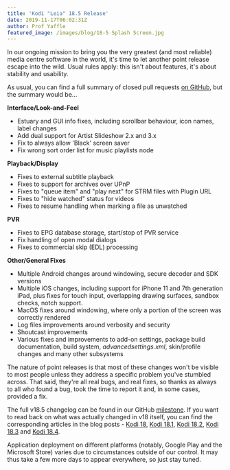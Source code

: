 ```yaml
---
title: 'Kodi "Leia" 18.5 Release'
date: 2019-11-17T06:02:31Z
author: Prof Yaffle
featured_image: /images/blog/18-5 Splash Screen.jpg
---
```

In our ongoing mission to bring you the very greatest (and most reliable) media centre software in the world, it's time to let another point release escape into the wild. Usual rules apply: this isn't about features, it's about stability and usability.

 As usual, you can find a full summary of closed pull requests [on GitHub](https://github.com/xbmc/xbmc/pulls?page=1&q=is%3Apr+sort%3Aupdated-desc+milestone%3A%22Leia+18.5%22+label%3A%22v18+Leia%22), but the summary would be...

 **Interface/Look-and-Feel**

 
 * Estuary and GUI info fixes, including scrollbar behaviour, icon names, label changes
 * Add dual support for Artist Slideshow 2.x and 3.x
 * Fix to always allow 'Black' screen saver
 * Fix wrong sort order list for music playlists node
 
 **Playback/Display**

 
 * Fixes to external subtitle playback
 * Fixes to support for archives over UPnP
 * Fixes to "queue item" and "play next" for STRM files with Plugin URL
 * Fixes to "hide watched" status for videos
 * Fixes to resume handling when marking a file as unwatched
 
 **PVR**

 
 * Fixes to EPG database storage, start/stop of PVR service
 * Fix handling of open modal dialogs
 * Fixes to commercial skip (EDL) processing 
 
 **Other/General Fixes**

 
 * Multiple Android changes around windowing, secure decoder and SDK versions
 * Multiple iOS changes, including support for iPhone 11 and 7th generation iPad, plus fixes for touch input, overlapping drawing surfaces, sandbox checks, notch support.
 * MacOS fixes around windowing, where only a portion of the screen was correctly rendered
 * Log files improvements around verbosity and security
 * Shoutcast improvements
 * Various fixes and improvements to add-on settings, package build documentation, build system, *advancedsettings.xml*, skin/profile changes and many other subsystems
 
  

 The nature of point releases is that most of these changes won't be visible to most people unless they address a specific problem you've stumbled across. That said, they're all real bugs, and real fixes, so thanks as always to all who found a bug, took the time to report it and, in some cases, provided a fix.

 The full v18.5 changelog can be found in our GitHub [milestone](https://github.com/xbmc/xbmc/compare/18.4-Leia...18.5-Leia). If you want to read back on what was actually changed in v18 itself, you can find the corresponding articles in the blog posts - [Kodi 18](https://kodi.tv/article/kodi-180), [Kodi 18.1](https://kodi.tv/article/kodi-v181-leia-rc1), [Kodi 18.2](https://kodi.tv/article/kodi-leia-182-release), [Kodi 18.3](https://kodi.tv/article/kodi-leia-183-release) and [Kodi 18.4](https://kodi.tv/article/kodi-leia-184-release).

 Application deployment on different platforms (notably, Google Play and the Microsoft Store) varies due to circumstances outside of our control. It may thus take a few more days to appear everywhere, so just stay tuned.

 